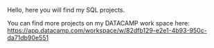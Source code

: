 Hello, here you will find my SQL projects.

You can find more projects on my DATACAMP work space here: https://app.datacamp.com/workspace/w/82dfb129-e2e1-4b93-950c-da71db90e551
